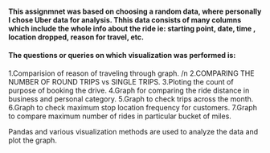 #### This assignmnet was based on choosing a random data, where personally I chose Uber data for analysis. Thhis data consists of many columns which include the whole info about the ride ie: starting point, date, time , location dropped, reason for travel, etc.
#### The questions or queries on which visualization was performed is:
1.Comparision of reason of traveling through graph. /n
2.COMPARING THE NUMBER OF ROUND TRIPS vs SINGLE TRIPS.
3.Ploting the count of purpose of booking the drive.
4.Graph for comparing the ride distance in business and personal category.
5.Graph to check trips across the month.
6.Graph to check maximum stop location frequency for customers.
7.Graph to compare maximum number of rides in particular bucket of miles.

Pandas and various visualization methods are used to analyze the data and plot the graph.

